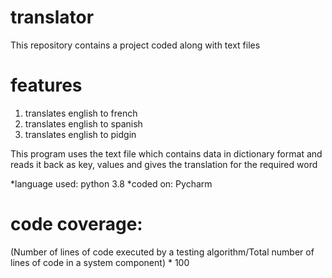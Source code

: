 # translator
This repository contains a project coded along with text files

# features
1. translates english to french
2. translates english to spanish
3. translates english to pidgin

This program uses the text file which contains data in dictionary format and reads it back as key, values and gives the translation for the required word

*language used: python 3.8
*coded on: Pycharm 
# code coverage:  
(Number of lines of code executed by a testing algorithm/Total number of lines of code in a system component) * 100
  
